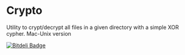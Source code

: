 # Crypto
Utility to crypt/decrypt all files in a given directory with a simple XOR cypher. Mac-Unix version


[![Bitdeli Badge](https://d2weczhvl823v0.cloudfront.net/grcasanova/crypto/trend.png)](https://bitdeli.com/free "Bitdeli Badge")

